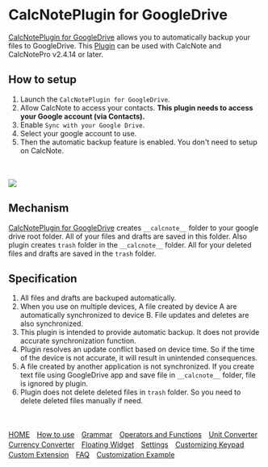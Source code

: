 # CalcNotePlugin for GoogleDrive
[CalcNotePlugin for GoogleDrive](https://play.google.com/store/apps/details?id=com.burton999.notecal.plugin.gdrive) allows you to automatically backup your files to GoogleDrive. This [Plugin](https://play.google.com/store/apps/details?id=com.burton999.notecal.plugin.gdrive) can be used with CalcNote and CalcNotePro v2.4.14 or later.

## How to setup
1. Launch the `CalcNotePlugin for GoogleDrive`.
1. Allow CalcNote to access your contacts. **This plugin needs to access your Google account (via Contacts).**
1. Enable `Sync with your Google Drive`.
1. Select your google account to use.
1. Then the automatic backup feature is enabled. You don't need to setup on CalcNote.
<br/>
<br/>
<img src="https://raw.githubusercontent.com/burton999dev/CalcNoteHelp/master/images/en/google_drive_plugin.png">

## Mechanism
[CalcNotePlugin for GoogleDrive](https://play.google.com/store/apps/details?id=com.burton999.notecal.plugin.gdrive) creates `__calcnote__` folder to your google drive root folder. All of your files and drafts are saved in this folder.
Also plugin creates `trash` folder in the `__calcnote__` folder. All for your deleted files and drafts are saved in the `trash` folder.

## Specification
1. All files and drafts are backuped automatically.
1. When you use on multiple devices, A file created by device A are automatically synchronized to device B. File updates and deletes are also synchronized.
1. This plugin is intended to provide automatic backup. It does not provide accurate synchronization function.
1. Plugin resolves an update conflict based on device time. So if the time of the device is not accurate, it will result in unintended consequences.
1. A file created by another application is not synchronized. If you create text file using GoogleDrive app and save file in `__calcnote__` folder, file is ignored by plugin.
1. Plugin does not delete deleted files in `trash` folder. So you need to delete deleted files manually if need.

<br><br>
[HOME](index.md)　[How to use](how2use.md)　[Grammar](http://burton999dev.github.io/CalcNoteHelp/grammar_en.html)　[Operators and Functions](operator_and_function.md)　[Unit Converter](unit_converter.md)　[Currency Converter](currency_converter.md)　[Floating Widget](floating_widget.md)　[Settings](settings.md)　[Customizing Keypad](customizing_keypad.md)　[Custom Extension](custom_extension.md)　[FAQ](faq.md)　[Customization Example](example4theme.md)  
